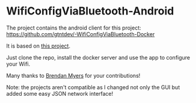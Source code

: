 # WifiConfigViaBluetooth-Android
The project contains the android client for this project: https://github.com/gtntdev/-WifiConfigViaBluetooth-Docker

It is based on [this project](https://github.com/brendan-myers/rpi3-wifi-conf-android).

Just clone the repo, install the docker server and use the app to configure your Wifi.

Many thanks to [Brendan Myers](https://github.com/brendan-myers) for your contributions!

Note: the projects aren't compatible as I changed not only the GUI but added some easy JSON network interface!
